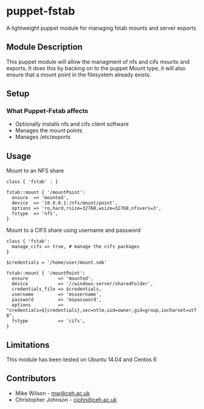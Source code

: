 # puppet-fstab

A lightweight puppet module for managing fstab mounts and server exports

## Module Description

This puppet module will allow the managment of nfs and cifs mounts and exports.
It does this by backing on to the puppet Mount type, it will also ensure that a
mount point in the filesystem already exists.

## Setup

### What Puppet-Fstab affects

* Optionally installs nfs and cifs client software
* Manages the mount points
* Manages /etc/exports

## Usage

Mount to an NFS share
  
    class { 'fstab' : }

    fstab::mount { '/mountPoint':
      ensure  => 'mounted',
      device  => '10.0.0.1:/nfs/mount/point',
      options => 'ro,hard,rsize=32768,wsize=32768,nfsvers=3',
      fstype  => 'nfs',
    }

Mount to a CIFS share using username and password

    class { 'fstab':
      manage_cifs => true, # manage the cifs packages
    }
    
    $credentials = '/home/user/mount.smb'

    fstab::mount { '/mountPoint':
      ensure           => 'mounted',
      device           => '//windows-server/sharedFolder',
      credentials_file => $credentials,
      username         => 'msusername',
      password         => 'mspassword',
      options          => "credentials=${credentials},sec=ntlm,uid=owner,gid=group,iocharset=utf-8",
      fstype           => 'cifs',
    }

## Limitations

This module has been tested on Ubuntu 14.04 and Centos 6

## Contributors

- Mike Wilson - mw@ceh.ac.uk
- Christopher Johnson - cjohn@ceh.ac.uk
